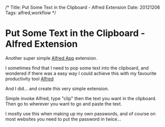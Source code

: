 /*
Title: Put Some Text in the Clipboard - Alfred Extension
Date: 20121206
Tags: alfred,workflow
*/

# Put Some Text in the Clipboard - Alfred Extension

Another super simple [Alfred App](http://www.alfredapp.com/) extension.

I sometimes find that I need to pop some text into the clipboard, and wondered if there was a easy way I could achieve this with my favourite productivity tool [Alfred](http://www.spacecadet9.com/category/alfred/)

And I did... and create this very simple extension.

Simple invoke Alfred, type "clip" then the text you want in the clipboard.  Then go to wherever you want to go and paste the text.

I mostly use this when making up my own passwords, and of course on most websites you need to put the password in twice...

